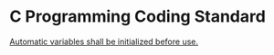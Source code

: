 # C Programming Coding Standard

[Automatic variables shall be initialized before use.](/new-version/rule-001/rule-001.md)
